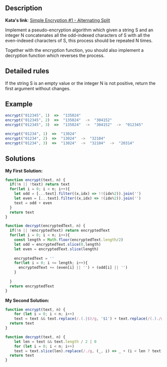 ## Description

**Kata's link**: [Simple Encryption #1 - Alternating Split](https://www.codewars.com/kata/57814d79a56c88e3e0000786/train/javascript)

Implement a pseudo-encryption algorithm which given a string S and an integer N concatenates all the odd-indexed characters of S with all the even-indexed characters of S, this process should be repeated N times.

Together with the encryption function, you should also implement a decryption function which reverses the process.

## Detailed rules

If the string S is an empty value or the integer N is not positive, return the first argument without changes.

## Example

```js
encrypt("012345", 1)  =>  "135024"
encrypt("012345", 2)  =>  "135024"  ->  "304152"
encrypt("012345", 3)  =>  "135024"  ->  "304152"  ->  "012345"

encrypt("01234", 1)  =>  "13024"
encrypt("01234", 2)  =>  "13024"  ->  "32104"
encrypt("01234", 3)  =>  "13024"  ->  "32104"  ->  "20314"
```

## Solutions

**My First Solution:**


```js
function encrypt(text, n) {
  if(!n || !text) return text
  for(let i = 0; i < n; i++){
    let odd = [...text].filter((x,idx) => !!(idx%2)).join('')
    let even = [...text].filter((x,idx) => !(idx%2)).join('')
    text = odd + even
  }
  return text
}

function decrypt(encryptedText, n) {
  if(!n || !encryptedText) return encryptedText
  for(let i = 0; i < n; i++){
    const length = Math.floor(encryptedText.length/2)
    let odd = encryptedText.slice(0,length)
    let even = encryptedText.slice(length)
    
    encryptedText = ''
    for(let i = 0; i <= length; i++){
      encryptedText += (even[i] || '') + (odd[i] || '')
    }
    
  }
  return encryptedText
}
```

**My Second Solution:**

```js
function encrypt(text, n) {
	for (let i = 0; i < n; i++) 
  	text = text && text.replace(/.(.|$)/g, '$1') + text.replace(/(.)./g, '$1') 
  return text
}

function decrypt(text, n) {
	let len = text && text.length / 2 | 0
	for (let i = 0; i < n; i++) 
  	text = text.slice(len).replace(/./g, (_, i) => _ + (i < len ? text[i] : ''))
  return text
}
```


